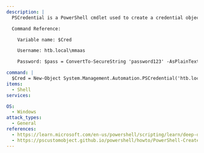 ```yaml
---
description: |
  PSCredential is a PowerShell cmdlet used to create a credential object. It is used to securely store and retrieve usernames and passwords in scripts or commands. The PSCredential cmdlet requires a username and a SecureString object for the password. 

  Command Reference:

  	Variable name: $Cred

    Username: htb.local\mmaas

  	Password: $pass = ConvertTo-SecureString 'password123' -AsPlainText -Force

command: |
  $Cred = New-Object System.Management.Automation.PSCredential('htb.local\mmaas', $pass)
items:
  - Shell
services:

OS:
  - Windows
attack_types:
  - General
references:
  - https://learn.microsoft.com/en-us/powershell/scripting/learn/deep-dives/add-credentials-to-powershell-functions?view=powershell-7.3
  - https://pscustomobject.github.io/powershell/howto/PowerShell-Create-Credential-Object/
---
```

